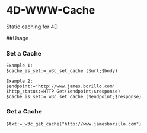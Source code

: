 # 4D-WWW-Cache
Static caching for 4D

##Usage

### Set a Cache
```
Example 1:
$cache_is_set:=_w3c_set_cache ($url;$body)

Example 2:
$endpoint:="http://www.james.borillo.com"
$http_status:=HTTP Get($endpoint;$response)
$cache_is_set:=_w3c_set_cache ($endpoint;$response)

```

### Get a Cache
```
$txt:=_w3c_get_cache("http://www.jamesborillo.com")

```
